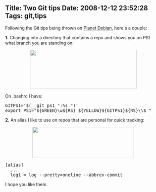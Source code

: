 Title: Two Git tips
Date: 2008-12-12 23:52:28
Tags: git,tips
---
Following the Git tips being thrown on <a href="http://planet.debian.org">Planet Debian</a>, here's a couple:

<strong>1.</strong> Changing into a directory that contains a repo and shows you on PS1 what branch you are standing on:

<div align="center"><a href="http://damog.net/old/axiombox/2008/12/git-ps1.png"><img class="aligncenter size-full wp-image-739" title="git-ps1" src="http://damog.net/old/axiombox/2008/12/git-ps1.png" alt="" width="344" height="126" /></a></div>

On .bashrc I have:
<pre>GITPS1='$(__git_ps1 ":%s ")'
export PS1="${GREEN}\w${RS} ${YELLOW}${GITPS1}${RS}\\$ "</pre>
<strong>2.</strong> An alias I like to use on repos that are personal for quick tracking:

<div align="center"><a href="http://damog.net/old/axiombox/2008/12/git-log1.png"><img class="aligncenter size-full wp-image-740" title="git-log1" src="http://damog.net/old/axiombox/2008/12/git-log1.png" alt="" width="328" height="100" /></a></div>

<pre>[alias]
  ...
  log1 = log --pretty=oneline --abbrev-commit</pre>
I hope you like them.